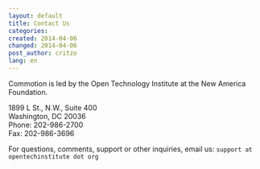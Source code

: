 ```yaml
---
layout: default
title: Contact Us
categories: 
created: 2014-04-06
changed: 2014-04-06
post_author: critzo
lang: en
---
```

Commotion is led by the Open Technology Institute at the New America Foundation.

1899 L St., N.W., Suite 400 <br />
Washington, DC 20036 <br />
Phone: 202-986-2700 <br />
Fax: 202-986-3696 <br />

For questions, comments, support or other inquiries, email us:
<code>support at opentechinstitute dot org</code>
